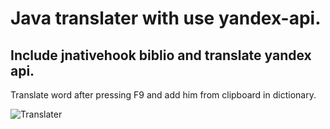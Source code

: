 # Java translater with use yandex-api.
## Include jnativehook biblio and translate yandex api.
Translate word after pressing F9 and add him from clipboard in dictionary.

![Translater](https://i.imgur.com/FVaLgRG.gif)
